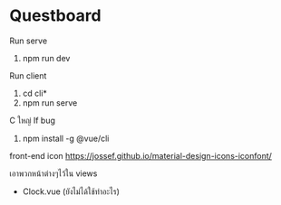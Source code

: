 # Questboard
Run serve
1. npm run dev

Run client
1. cd cli*
2. npm run serve

C ใหญ่
If bug
1. npm install -g @vue/cli


front-end   icon
https://jossef.github.io/material-design-icons-iconfont/



เอาพวกหน้าต่างๆไว้ใน views
+ Clock.vue (ยังไม่ได้ใช้ทำอะไร)


